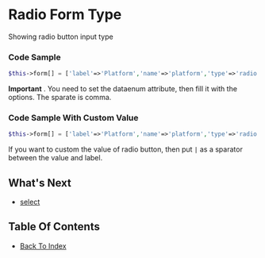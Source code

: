 # Radio Form Type
Showing radio button input type

### Code Sample
```php
$this->form[] = ['label'=>'Platform','name'=>'platform','type'=>'radio','dataenum'=>'Android;Ios;Website'];
```
**Important** . You need to set the dataenum attribute, then fill it with the options. The sparate is comma.

### Code Sample With Custom Value
```php
$this->form[] = ['label'=>'Platform','name'=>'platform','type'=>'radio','dataenum'=>'1|Android;2|Ios;3|Website'];
```
If you want to custom the value of radio button, then put `|` as a sparator between the value and label.

## What's Next
- [select](./form-select.md)

## Table Of Contents
- [Back To Index](./index.md)